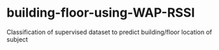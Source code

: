 # building-floor-using-WAP-RSSI
Classification of supervised dataset to predict building/floor location of subject
